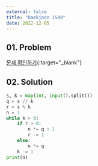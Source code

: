 ```yaml
---
external: false
title: "Baekjoon 1500"
date: 2022-12-05
---
```


## 01. Problem

[문제 확인하기](https://www.acmicpc.net/problem/1500){:target="_blank"}

## 02. Solution

```Python
s, k = map(int, input().split())
q = s // k
r = s % k
n = 1
while k > 0:
    if r > 0:
        n *= q + 1
        r -= 1
    else:
        n *= q
    k -= 1
print(n)
```
